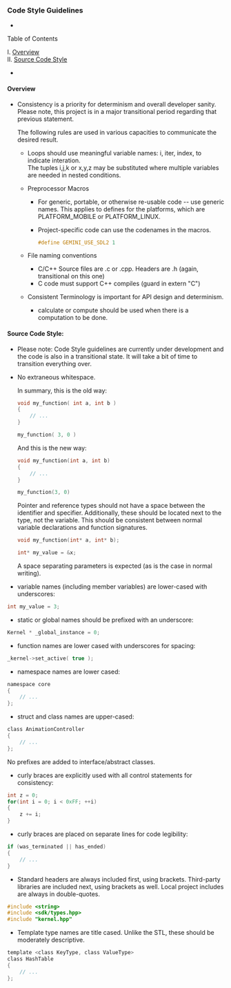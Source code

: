 ### Code Style Guidelines
-

Table of Contents

I. <a href="#overview">Overview</a><br/>
II. <a href="#source-code-style">Source Code Style</a><br/>

-


#### Overview
* Consistency is a priority for determinism and overall developer sanity.
Please note, this project is in a major transitional period regarding that previous statement.

	The following rules are used in various capacities to communicate the desired result.

	* Loops should use meaningful variable names: i, iter, index, to indicate interation.	
	The tuples i,j,k or x,y,z may be substituted where multiple variables are needed in nested conditions.

	* Preprocessor Macros

		* For generic, portable, or otherwise re-usable code -- use generic names.
		This applies to defines for the platforms, which are PLATFORM_MOBILE or PLATFORM_LINUX.

		* Project-specific code can use the codenames in the macros.
			```c
			#define GEMINI_USE_SDL2 1
			```
	* File naming conventions

		* C/C++ Source files are .c or .cpp. Headers are .h (again, transitional on this one)
		* C code must support C++ compiles (guard in extern "C")

	* Consistent Terminology is important for API design and determinism.

		* calculate or compute should be used when there is a computation to be done.

#### Source Code Style:

- Please note: Code Style guidelines are currently under development and the code
is also in a transitional state. It will take a bit of time to transition everything over.

- No extraneous whitespace.

	In summary, this is the old way:
	```c
	void my_function( int a, int b )
	{
		// ...
	}

	my_function( 3, 0 )
	```

	And this is the new way:
	```c
	void my_function(int a, int b)
	{
		// ...
	}

	my_function(3, 0)
	```

	Pointer and reference types should not have a space between the identifier and specifier.
	Additionally, these should be located next to the type, not the variable.
	This should be consistent between normal variable declarations and function signatures.
	```c
	void my_function(int* a, int* b);

	int* my_value = &x;
	```

	A space separating parameters is expected (as is the case in normal writing).

- variable names (including member variables) are lower-cased with underscores: 

```c
int my_value = 3;
```

- static or global names should be prefixed with an underscore:

```c
Kernel * _global_instance = 0;
```
- function names are lower cased with underscores for spacing:

```c
_kernel->set_active( true );
```
- namespace names are lower cased:

```c
namespace core 
{
	// ...
};
```

- struct and class names are upper-cased:

```c
class AnimationController 
{
	// ...
};
```
No prefixes are added to interface/abstract classes.

- curly braces are explicitly used with all control statements for consistency:

```c
int z = 0;
for(int i = 0; i < 0xFF; ++i)
{
	z += i;
}
```

- curly braces are placed on separate lines for code legibility:

```c
if (was_terminated || has_ended)
{
	// ...
}
```

- Standard headers are always included first, using brackets. Third-party libraries are included next, using brackets as well. Local project includes are always in double-quotes.

```c
#include <string>
#include <sdk/types.hpp>
#include "kernel.hpp"
```

- Template type names are title cased. 
Unlike the STL, these should be moderately descriptive.

```c
template <class KeyType, class ValueType>
class HashTable
{
	// ...
};
```